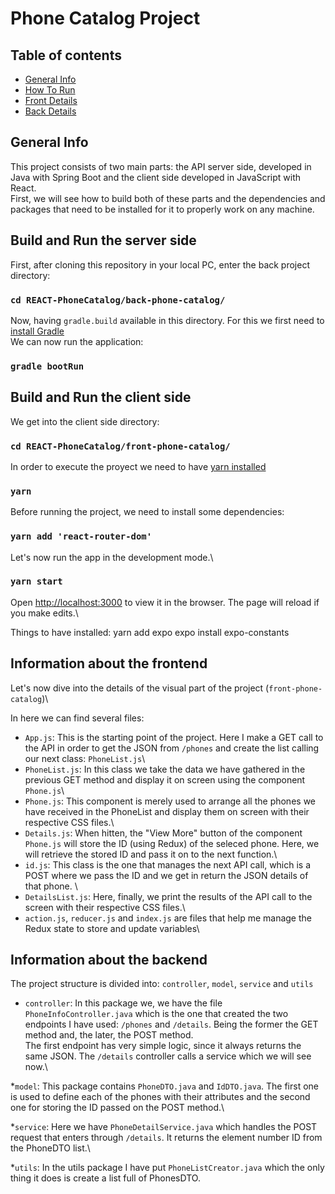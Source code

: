 # Phone Catalog Project

## Table of contents
* [General Info](#general-info)
* [How To Run](#Build-and-Run-the-server-side)
* [Front Details](#Information-about-the-frontend)
* [Back Details](#Information-about-the-backend)

## General Info
This project consists of two main parts: the API server side, developed in Java with Spring Boot and the client side developed in JavaScript with React.
<br />First, we will see how to build both of these parts and the dependencies and packages that need to be installed for it to properly work on any machine. 

## Build and Run the server side

First, after cloning this repository in your local PC, enter the back project directory:
### `cd REACT-PhoneCatalog/back-phone-catalog/`

Now, having `gradle.build` available in this directory.
For this we first need to [install Gradle](https://gradle.org/install/)
<br />We can now run the application:
### `gradle bootRun`

## Build and Run the client side
We get into the client side directory:
### `cd REACT-PhoneCatalog/front-phone-catalog/`

In order to execute the proyect we need to have [yarn installed](https://classic.yarnpkg.com/en/docs/install/) 
### `yarn`

Before running the project, we need to install some dependencies:
### `yarn add 'react-router-dom'`

Let's now run the app in the development mode.\
### `yarn start`
Open [http://localhost:3000](http://localhost:3000) to view it in the browser.
The page will reload if you make edits.\

Things to have installed:
yarn add expo
expo install expo-constants

## Information about the frontend
Let's now dive into the details of the visual part of the project (`front-phone-catalog`)\

In here we can find several files:
* `App.js`: This is the starting point of the project. Here I make a GET call to the API in order to get the JSON from `/phones` and create the list calling our next class: `PhoneList.js`\
* `PhoneList.js`: In this class we take the data we have gathered in the previous GET method and display it on screen using the component `Phone.js`\
* `Phone.js`: This component is merely used to arrange all the phones we have received in the PhoneList and display them on screen with their respective CSS files.\
* `Details.js`: When hitten, the "View More" button of the component `Phone.js` will store the ID (using Redux) of the seleced phone. Here, we will retrieve the stored ID and pass it on to the next function.\
* `id.js`: This class is the one that manages the next API call, which is a POST where we pass the ID and we get in return the JSON details of that phone. \
* `DetailsList.js`: Here, finally, we print the results of the API call to the screen with their respective CSS files.\ 
* `action.js`, `reducer.js` and `index.js` are files that help me manage the Redux state to store and update variables\

## Information about the backend

The project structure is divided into: `controller`, `model`, `service` and `utils`

* `controller`: In this package we, we have the file `PhoneInfoController.java` which is the one that created the two endpoints I have used: `/phones` and `/details`. Being the former the GET method and, the later, the POST method.\
The first endpoint has very simple logic, since it always returns the same JSON. The `/details` controller calls a service which we will see now.\

*`model`: This package contains `PhoneDTO.java` and `IdDTO.java`. The first one is used to define each of the phones with their attributes and the second one for storing the ID passed on the POST method.\

*`service`: Here we have `PhoneDetailService.java` which handles the POST request that enters through `/details`. It returns the element number ID from the PhoneDTO list.\

*`utils`: In the utils package I have put `PhoneListCreator.java` which the only thing it does is create a list full of PhonesDTO. 
